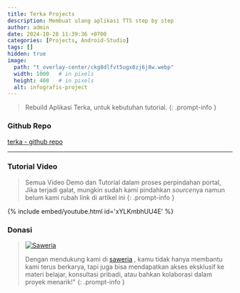 ```yaml
---
title: Terka Projects
description: Membuat ulang aplikasi TTS step by step
author: admin
date: 2024-10-28 11:39:36 +0700
categories: [Projects, Android-Studio]
tags: []
hidden: true
image:
  path: "t_overlay-center/ckg8dlfvt5ugx8zj6j8w.webp"
  width: 1000   # in pixels
  height: 400   # in pixels
  alt: infografis-project
---
```


> Rebuild Aplikasi Terka, untuk kebutuhan tutorial.
{: .prompt-info }

### Github Repo

[terka - github repo][def]

---
[def]: https://github.com/activity-debug/terka

### Tutorial Video
> Semua Video Demo dan Tutorial dalam proses perpindahan portal,
> Jika terjadi galat, mungkin sudah kami pindahkan *source*nya 
> namun belum kami rubah link di artikel ini 
{: .prompt-info }

{% include embed/youtube.html id='xYLKmbhUU4E' %}

### Donasi

> [![Saweria](v1730676413/n5eq0jiggvbbpvbvaxhv.png)](https://saweria.co/activitydebug)
> 
> Dengan mendukung kami di [saweria](https://saweria.co/activitydebug) , kamu tidak hanya membantu kami terus berkarya, tapi juga bisa mendapatkan akses eksklusif ke materi belajar, konsultasi pribadi, atau bahkan kolaborasi dalam proyek menarik!"
{: .prompt-info }